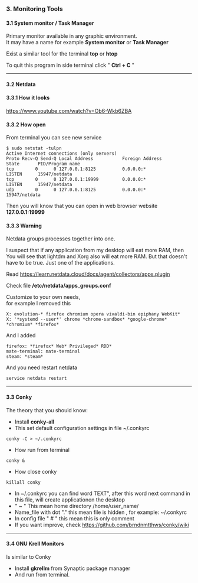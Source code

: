 

### 3. Monitoring Tools


#### 3.1 System monitor / Task Manager

Primary monitor available in any graphic environment.  
It may have a name for example **System monitor** or **Task Manager**

Exist a similar tool for the terminal **top** or **htop**

To quit this program in side terminal click " **Ctrl + C** "

----

#### 3.2  Netdata

#### 3.3.1 How it looks
<https://www.youtube.com/watch?v=Ob6-Wkb6ZBA>

#### 3.3.2 How open

From terminal you can see new service
```
$ sudo netstat -tulpn
Active Internet connections (only servers)
Proto Recv-Q Send-Q Local Address           Foreign Address         State       PID/Program name    
tcp        0      0 127.0.0.1:8125          0.0.0.0:*               LISTEN      15947/netdata       
tcp        0      0 127.0.0.1:19999         0.0.0.0:*               LISTEN      15947/netdata       
udp        0      0 127.0.0.1:8125          0.0.0.0:*                           15947/netdata  
```

Then you will know that you can open in web browser website **127.0.0.1:19999**  

#### 3.3.3 Warning 

Netdata groups processes together into one.

 I suspect that if any application from my desktop will eat more RAM, then You will see that lightdm and Xorg also will eat more RAM. But that doesn't have to be true. Just one of the applications.

Read <https://learn.netdata.cloud/docs/agent/collectors/apps.plugin>

Check file **/etc/netdata/apps_groups.conf**

Customize to your own needs,  
for example I removed this
```
X: evolution-* firefox chromium opera vivaldi-bin epiphany WebKit*
X: '*systemd --user*' chrome *chrome-sandbox* *google-chrome* *chromium* *firefox*
```

And I added 
```
firefox: *firefox* Web* Privileged* RDD*
mate-terminal: mate-terminal
steam: *steam*
```

And you need restart netdata 
```
service netdata restart
```

----

#### 3.3  Conky

The theory that you should know:

* Install **conky-all**
*  This set default configuration settings in file ~/.conkyrc
``` 
conky -C > ~/.conkyrc
```

* How run from terminal
```
conky &
```

* How close conky 
```
killall conky 
```
* In ~/.conkyrc you can find word TEXT", after this word next command in this file, will create applicationon the desktop
* " ~ " This mean home directory /home/user_name/
* Name_file with dot "." this mean file is hidden , for example: ~/.conkyrc
* In config file " # " this mean this is only comment 
* If you want improve, check <https://github.com/brndnmtthws/conky/wiki>

----

#### 3.4  GNU Krell Monitors
Is similar to Conky

* Install **gkrellm** from Synaptic package manager
* And run from terminal.  






